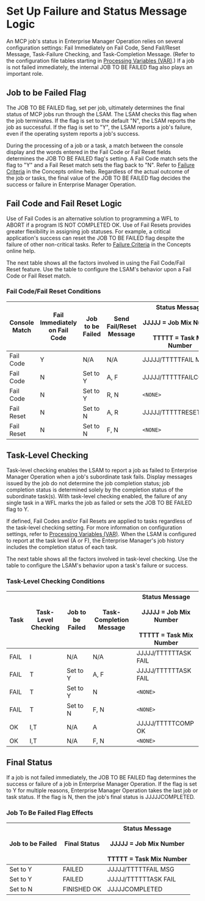 # Set Up Failure and Status Message Logic

An MCP job's status in Enterprise Manager Operation relies on several configuration settings: Fail Immediately on Fail Code, Send Fail/Reset Message, Task-Failure Checking, and Task-Completion Message. (Refer to the configuration file tables starting in [Processing Variables (VAR)](/configuration/processing-variables).) If a job is not failed immediately, the internal JOB TO BE FAILED flag also plays an important role.

## Job to be Failed Flag

The JOB TO BE FAILED flag, set per job, ultimately determines the final status of MCP jobs run through the LSAM. The LSAM checks this flag when the job terminates. If the flag is set to the default "N", the LSAM reports the job as successful. If the flag is set to "Y", the LSAM reports a job's failure, even if the operating system reports a job's success.

During the processing of a job or a task, a match between the console display and the words entered in the Fail Code or Fail Reset fields determines the JOB TO BE FAILED flag's setting. A Fail Code match sets the flag to "Y" and a Fail Reset match sets the flag back to "N". Refer to [Failure Criteria](https://help.smatechnologies.com/opcon/core/job-types/mcp#failure-criteria) in the Concepts online help. Regardless of the actual outcome of the job or tasks, the final value of the JOB TO BE FAILED flag decides the success or failure in Enterprise Manager Operation.

## Fail Code and Fail Reset Logic

Use of Fail Codes is an alternative solution to programming a WFL to ABORT if a program IS NOT COMPLETED OK. Use of Fail Resets provides greater flexibility in assigning job statuses. For example, a critical application's success can reset the JOB TO BE FAILED flag despite the failure of other non-critical tasks. Refer to [Failure Criteria](https://help.smatechnologies.com/opcon/core/job-types/mcp#failure-criteria) in the Concepts online help.

The next table shows all the factors involved in using the Fail Code/Fail Reset feature. Use the table to configure the LSAM's behavior upon a Fail Code or Fail Reset match.

### Fail Code/Fail Reset Conditions

| Console Match | Fail Immediately on Fail Code | Job to be Failed | Send Fail/Reset Message | Status Message <br></br> JJJJJ = Job Mix Number <br></br> TTTTT = Task Mix Number |
| ------------- | ----------------------------- | ---------------- | ----------------------- | -------------------------------------- |
| Fail Code | Y | N/A | N/A | JJJJJ/TTTTTFAIL MSG |
| Fail Code | N | Set to Y | A, F | JJJJJ/TTTTTFAILCODE |
| Fail Code | N | Set to Y | R, N | ```<NONE>``` |
| Fail Reset | N | Set to N | A, R | JJJJJ/TTTTTRESETCODE |
| Fail Reset | N | Set to N | F, N | ```<NONE>``` |

## Task-Level Checking

Task-level checking enables the LSAM to report a job as failed to Enterprise Manager Operation when a job's subordinate task fails. Display messages issued by the job do not determine the job completion status; job completion status is determined solely by the completion status of the subordinate task(s). With task-level checking enabled, the failure of any single task in a WFL marks the job as failed or sets the JOB TO BE FAILED flag to Y. 

If defined, Fail Codes and/or Fail Resets are applied to tasks regardless of the task-level checking setting. For more information on configuration settings, refer to [Processing Variables (VAR)](/configuration/processing-variables). When the LSAM is configured to report at the task level (A or F), the Enterprise Manager's job history includes the completion status of each task. 

The next table shows all the factors involved in task-level checking. Use the table to configure the LSAM's behavior upon a task's failure or success.

### Task-Level Checking Conditions

| Task | Task-Level Checking | Job to be Failed	| Task-Completion Message | Status Message <br></br> JJJJJ = Job Mix Number <br></br> TTTTT = Task Mix Number |
| ---- | ------------------- | ---------------- | ----------------------- | -------------- |
| FAIL | I | N/A | N/A | JJJJJ/TTTTTTASK FAIL | 
| FAIL | T | Set to Y | A, F | JJJJJ/TTTTTTASK FAIL |
| FAIL | T | Set to Y | N | ```<NONE>``` |
| FAIL | T | Set to N | F, N | ```<NONE>``` |
| OK | I,T | N/A | A | JJJJJ/TTTTTCOMP OK |
| OK | I,T | N/A | F, N | ```<NONE>``` |\

## Final Status

If a job is not failed immediately, the JOB TO BE FAILED flag determines the success or failure of a job in Enterprise Manager Operation. If the flag is set to Y for multiple reasons, Enterprise Manager Operation takes the last job or task status. If the flag is N, then the job's final status is JJJJJCOMPLETED.

### Job To Be Failed Flag Effects


| Job to be Failed | Final Status | Status Message <br></br> JJJJJ = Job Mix Number <br></br> TTTTT = Task Mix Number |
| ---------------- | ------------ | --------------------------------------------------------------------------------- |
| Set to Y | FAILED | JJJJJ/TTTTTFAIL MSG |
| Set to Y | FAILED | JJJJJ/TTTTTTASK FAIL |
| Set to N | FINISHED OK | JJJJJCOMPLETED |

